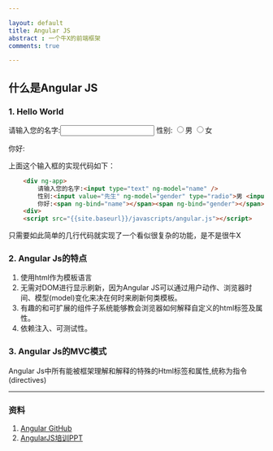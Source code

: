 ```yaml
---

layout: default
title: Angular JS
abstract : 一个牛X的前端框架
comments: true

---
```


## 什么是Angular JS

### 1. Hello World

<div ng-app>
请输入您的名字:<input type="text" ng-model="name" />
性别:
<input value="先生" ng-model="gender" type="radio">男
<input value="女士" ng-model="gender" type="radio">女

你好:<span ng-bind="name"></span><span ng-bind="gender"></span><div>

上面这个输入框的实现代码如下：

```html
	<div ng-app>
		请输入您的名字:<input type="text" ng-model="name" />
		性别:<input value="先生" ng-model="gender" type="radio">男 <input value="女士" ng-model="gender" type="radio">女
		你好:<span ng-bind="name"></span><span ng-bind="gender"></span><div>
	<div>
	<script src="{{site.baseurl}}/javascripts/angular.js"></script>
```
只需要如此简单的几行代码就实现了一个看似很复杂的功能，是不是很牛X


<script src="{{site.baseurl}}/javascripts/angular.js"></script>


### 2. Angular Js的特点

1. 使用html作为模板语言
2. 无需对DOM进行显示刷新，因为Angular JS可以通过用户动作、浏览器时间、模型(model)变化来决在何时来刷新何类模板。
3. 有趣的和可扩展的组件子系统能够教会浏览器如何解释自定义的html标签及属性。
4. 依赖注入、可测试性。

### 3. Angular Js的MVC模式

Angular Js中所有能被框架理解和解释的特殊的Html标签和属性,统称为指令(directives)

---
### 资料
1. [Angular GitHub](https://github.com/angular/angular)
2. [AngularJS培训PPT](https://github.com/changhu2013/resume/raw/master/resume/ppt/AngularJS培训-changhu-v1.ppt)
